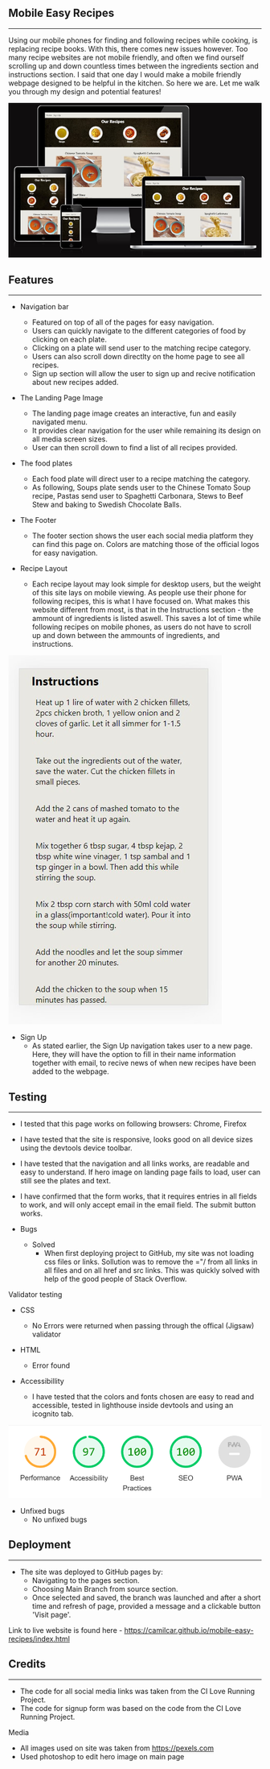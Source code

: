 ## Mobile Easy Recipes
----------------------------
Using our mobile phones for finding and following recipes while cooking, is replacing recipe books. With this, there comes new issues however. Too many recipe websites are not mobile friendly, and often we find ourself scrolling up and down countless times between the ingredients section and instructions section. I said that one day I would make a mobile friendly webpage designed to be helpful in the kitchen. So here we are. Let me walk you through my design and potential features!

![Image](mediaq.jpg)


## Features

----------------------------

* Navigation bar
    * Featured on top of all of the pages for easy navigation.
    * Users can quickly navigate to the different categories of food by clicking on each plate.
    * Clicking on a plate will send user to the matching recipe category.
    * Users can also scroll down directlty on the home page to see all recipes. 
    * Sign up section will allow the user to sign up and recive notification about new recipes added. 

* The Landing Page Image
    * The landing page image creates an interactive, fun and easily navigated menu. 
    * It provides clear navigation for the user while remaining its design on all media screen sizes.
    * User can then scroll down to find a list of all recipes provided. 

* The food plates 
    * Each food plate will direct user to a recipe matching the category. 
    * As following, Soups plate sends user to the Chinese Tomato Soup recipe, Pastas send user to Spaghetti Carbonara, Stews to Beef Stew and baking to Swedish Chocolate Balls.

* The Footer
    * The footer section shows the user each social media platform they can find this page on. Colors are matching those of the official logos for easy navigation. 

* Recipe Layout 
    * Each recipe layout may look simple for desktop users, but the weight of this site lays on mobile viewing. As people use their phone for following recipes, this is what I have focused on. What makes this website different from most, is that in the Instructions section - the ammount of ingredients is listed aswell. This saves a lot of time while following recipes on mobile phones, as users do not have to scroll up and down between the ammounts of ingredients, and instructions. 

![Image](mobile.q.readme.jpg)

* Sign Up 
    * As stated earlier, the Sign Up navigation takes user to a new page. Here, they will have the option to fill in their name information together with email, to recive news of when new recipes have been added to the webpage. 

## Testing
-------------------------
* I tested that this page works on following browsers: Chrome, Firefox
* I have tested that the site is responsive, looks good on all device sizes using the devtools device toolbar. 
* I have tested that the navigation and all links works, are readable and easy to understand. If hero image on landing page fails to load, user can still see the plates and text.
* I have confirmed that the form works, that it requires entries in all fields to work, and will only accept email in the email field. The submit button works. 

* Bugs
    * Solved
        * When first deploying project to GitHub, my site was not loading css files or links. Sollution was to remove the ="/ from all links in all files and on all href and src links. This was quickly solved with help of the good people of Stack Overflow. 

Validator testing
   * CSS
        * No Errors were returned when passing through the offical (Jigsaw) validator
* HTML 
    * Error found

* Accessibillity 
    * I have tested that the colors and fonts chosen are easy to read and accessible, tested in lighthouse inside devtools and using an icognito tab. 

![Image](lighthousetest.png)

* Unfixed bugs
    * No unfixed bugs

## Deployment
-------------------------

* The site was deployed to GitHub pages by: 
    * Navigating to the pages section.
    * Choosing Main Branch from source section. 
    * Once selected and saved, the branch was launched and after a short time and refresh of page, provided a message and a clickable button 'Visit page'.

Link to live website is found here - https://camilcar.github.io/mobile-easy-recipes/index.html 

## Credits
-------------------------
* The code for all social media links was taken from the CI Love Running Project. 
* The code for signup form was based on the code from the CI Love Running Project. 

Media 
* All images used on site was taken from https://pexels.com 
* Used photoshop to edit hero image on main page

